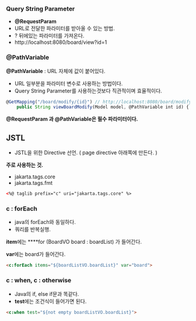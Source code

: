 ### Query String Parameter

- **@RequestParam**
- URL로 전달한 파라미터를 받아올 수 있는 방법.
- ? 뒤에있는 파라미터를 가져온다.
- http://localhost:8080/board/view?id=1

### @PathVariable

**@PathVariable** : URL 자체에 값이 붙어있다.

- URL 일부분을 파라미터 변수로 사용하는 방법이다.
- Query String Parameter를 사용하는것보다 직관적이며 효율적이다.

```jsx
@GetMapping("/board/modify/{id}") // http://localhost:8080/board/modify/{id}
	public String viewBoardModify(Model model, @PathVariable int id) {
```

**@RequestParam 과 @PathVariable은 필수 파라미터이다.**

## JSTL

- JSTL을 위한 Directive 선언. ( page directive 아래쪽에 만든다. )

**주로 사용하는 것.**

- jakarta.tags.core
- jakarta.tags.fmt

```html
<%@ taglib prefix="c" uri="jakarta.tags.core" %>
```

### c : forEach

- java의 forEach와 동일하다.
- 쿼리를 반복실행.

**item**에는 ****for (BoardVO board : boardList) 가 들어간다.

**var**에는 board가 들어간다.

```html
<c:forEach items="${boardListVO.boardList}" var="board">
```

### c : when, c : otherwise

- Java의 if, else if문과 똑같다.
- **test**에는 조건식이 들어가면 된다.

```html
<c:when test="${not empty boardListVO.boardList}">
```
